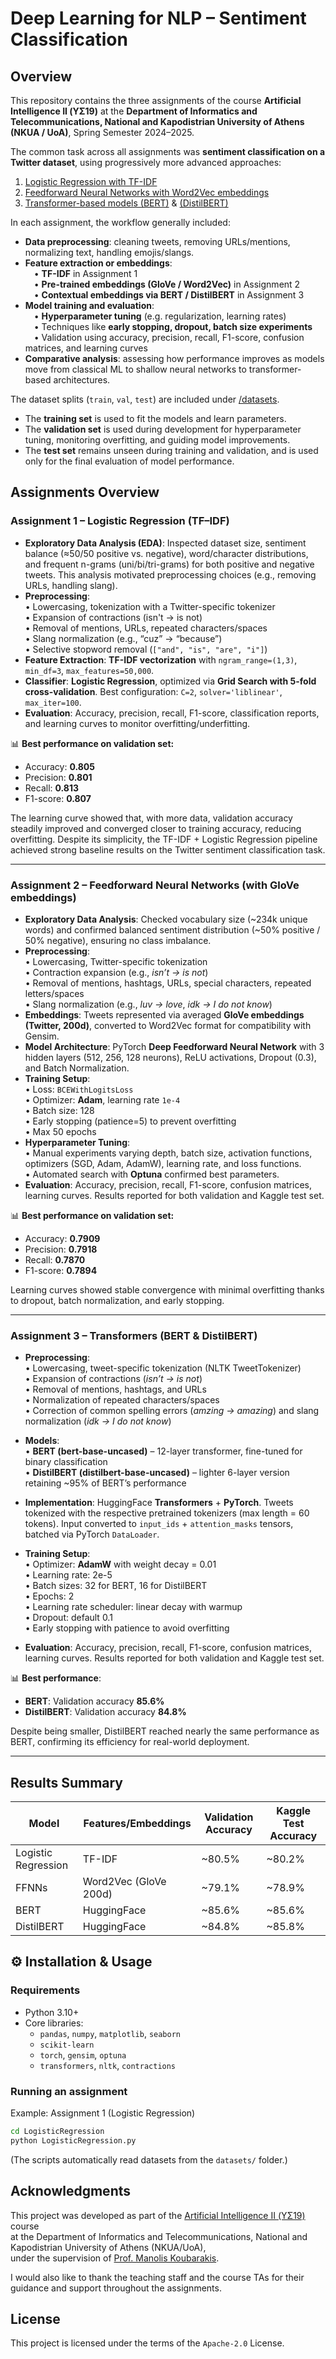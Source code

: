 # Deep Learning for NLP – Sentiment Classification

## Overview

This repository contains the three assignments of the course **Artificial Intelligence II (ΥΣ19)** at the **Department of Informatics and Telecommunications, National and Kapodistrian University of Athens (NKUA / UoA)**, Spring Semester 2024–2025.  

The common task across all assignments was **sentiment classification on a Twitter dataset**, using progressively more advanced approaches:  
1. [Logistic Regression with TF-IDF](./LogisticRegression)  
2. [Feedforward Neural Networks with Word2Vec embeddings](./FFNNs)  
3. [Transformer-based models (BERT)](./BERT) & [(DistilBERT)](./DistilBERT/)   

In each assignment, the workflow generally included:
- **Data preprocessing**: cleaning tweets, removing URLs/mentions, normalizing text, handling emojis/slangs.
- **Feature extraction or embeddings**:  
  • **TF-IDF** in Assignment 1  
  • **Pre-trained embeddings (GloVe / Word2Vec)** in Assignment 2  
  • **Contextual embeddings via BERT / DistilBERT** in Assignment 3  
- **Model training and evaluation**:  
  • **Hyperparameter tuning** (e.g. regularization, learning rates)  
  • Techniques like **early stopping, dropout, batch size experiments**  
  • Validation using accuracy, precision, recall, F1-score, confusion matrices, and learning curves  
- **Comparative analysis**: assessing how performance improves as models move from classical ML to shallow neural networks to transformer-based architectures.

The dataset splits (`train`, `val`, `test`) are included under [/datasets](./datasets/).  
- The **training set** is used to fit the models and learn parameters.  
- The **validation set** is used during development for hyperparameter tuning, monitoring overfitting, and guiding model improvements.  
- The **test set** remains unseen during training and validation, and is used only for the final evaluation of model performance. 


## Assignments Overview

### **Assignment 1 – Logistic Regression (TF–IDF)**

- **Exploratory Data Analysis (EDA)**: Inspected dataset size, sentiment balance (≈50/50 positive vs. negative), word/character distributions, and frequent n-grams (uni/bi/tri-grams) for both positive and negative tweets. This analysis motivated preprocessing choices (e.g., removing URLs, handling slang).
- **Preprocessing**:  
  • Lowercasing, tokenization with a Twitter-specific tokenizer  
  • Expansion of contractions (isn't → is not)  
  • Removal of mentions, URLs, repeated characters/spaces  
  • Slang normalization (e.g., “cuz” → “because”)  
  • Selective stopword removal (`["and", "is", "are", "i"]`)  
- **Feature Extraction**: **TF-IDF vectorization** with `ngram_range=(1,3)`, `min_df=3`, `max_features=50,000`.  
- **Classifier**: **Logistic Regression**, optimized via **Grid Search with 5-fold cross-validation**. Best configuration: `C=2`, `solver='liblinear'`, `max_iter=100`.  
- **Evaluation**: Accuracy, precision, recall, F1-score, classification reports, and learning curves to monitor overfitting/underfitting.  

📊 **Best performance on validation set:**  
- Accuracy: **0.805**  
- Precision: **0.801**  
- Recall: **0.813**  
- F1-score: **0.807**  

The learning curve showed that, with more data, validation accuracy steadily improved and converged closer to training accuracy, reducing overfitting. Despite its simplicity, the TF-IDF + Logistic Regression pipeline achieved strong baseline results on the Twitter sentiment classification task.  

---

### **Assignment 2 – Feedforward Neural Networks (with GloVe embeddings)**

- **Exploratory Data Analysis**: Checked vocabulary size (~234k unique words) and confirmed balanced sentiment distribution (~50% positive / 50% negative), ensuring no class imbalance.  
- **Preprocessing**:  
  • Lowercasing, Twitter-specific tokenization  
  • Contraction expansion (e.g., *isn’t → is not*)  
  • Removal of mentions, hashtags, URLs, special characters, repeated letters/spaces  
  • Slang normalization (e.g., *luv → love*, *idk → I do not know*)  
- **Embeddings**: Tweets represented via averaged **GloVe embeddings (Twitter, 200d)**, converted to Word2Vec format for compatibility with Gensim.  
- **Model Architecture**: PyTorch **Deep Feedforward Neural Network** with 3 hidden layers (512, 256, 128 neurons), ReLU activations, Dropout (0.3), and Batch Normalization.  
- **Training Setup**:  
  • Loss: `BCEWithLogitsLoss`  
  • Optimizer: **Adam**, learning rate `1e-4`  
  • Batch size: 128  
  • Early stopping (patience=5) to prevent overfitting  
  • Max 50 epochs  
- **Hyperparameter Tuning**:  
  • Manual experiments varying depth, batch size, activation functions, optimizers (SGD, Adam, AdamW), learning rate, and loss functions.  
  • Automated search with **Optuna** confirmed best parameters.  
- **Evaluation**: Accuracy, precision, recall, F1-score, confusion matrices, learning curves. Results reported for both validation and Kaggle test set.  

📊 **Best performance on validation set:** 
- Accuracy: **0.7909**  
- Precision: **0.7918**  
- Recall: **0.7870**  
- F1-score: **0.7894**  

Learning curves showed stable convergence with minimal overfitting thanks to dropout, batch normalization, and early stopping.

---

### **Assignment 3 – Transformers (BERT & DistilBERT)**

- **Preprocessing**:  
  • Lowercasing, tweet-specific tokenization (NLTK TweetTokenizer)  
  • Expansion of contractions (*isn’t → is not*)  
  • Removal of mentions, hashtags, and URLs  
  • Normalization of repeated characters/spaces  
  • Correction of common spelling errors (*amzing → amazing*) and slang normalization (*idk → I do not know*)  

- **Models**:  
  • **BERT (bert-base-uncased)** – 12-layer transformer, fine-tuned for binary classification  
  • **DistilBERT (distilbert-base-uncased)** – lighter 6-layer version retaining ~95% of BERT’s performance  

- **Implementation**: HuggingFace **Transformers** + **PyTorch**. Tweets tokenized with the respective pretrained tokenizers (max length = 60 tokens). Input converted to `input_ids` + `attention_masks` tensors, batched via PyTorch `DataLoader`.  

- **Training Setup**:  
  • Optimizer: **AdamW** with weight decay = 0.01  
  • Learning rate: 2e-5  
  • Batch sizes: 32 for BERT, 16 for DistilBERT  
  • Epochs: 2  
  • Learning rate scheduler: linear decay with warmup  
  • Dropout: default 0.1  
  • Early stopping with patience to avoid overfitting  

- **Evaluation**: Accuracy, precision, recall, F1-score, confusion matrices, learning curves. Results reported for both validation and Kaggle test set.

📊 **Best performance**:  
- **BERT**: Validation accuracy **85.6%**
- **DistilBERT**: Validation accuracy **84.8%**

Despite being smaller, DistilBERT reached nearly the same performance as BERT, confirming its efficiency for real-world deployment. 

---

## Results Summary

| Model                | Features/Embeddings  | Validation Accuracy | Kaggle Test Accuracy |
|----------------------|-----------------------|---------------------|-----------------------|
| Logistic Regression  | TF-IDF               | ~80.5%              | ~80.2%               |
| FFNNs                | Word2Vec (GloVe 200d)| ~79.1%              | ~78.9%               |
| BERT                 | HuggingFace          | ~85.6%              | ~85.6%               |
| DistilBERT           | HuggingFace          | ~84.8%              | ~85.8%               |


## ⚙️ Installation & Usage

### Requirements
- Python 3.10+
- Core libraries:  
  - `pandas`, `numpy`, `matplotlib`, `seaborn`  
  - `scikit-learn`  
  - `torch`, `gensim`, `optuna`  
  - `transformers`, `nltk`, `contractions`

### Running an assignment
Example: Assignment 1 (Logistic Regression)
```bash
cd LogisticRegression
python LogisticRegression.py
```

(The scripts automatically read datasets from the `datasets/` folder.)


## Acknowledgments
This project was developed as part of the [Artificial Intelligence II (ΥΣ19)](.https://www.di.uoa.gr/en/studies/undergraduate/805) course  
at the Department of Informatics and Telecommunications, National and Kapodistrian University of Athens (NKUA/UoA),  
under the supervision of [Prof. Manolis Koubarakis](.https://cgi.di.uoa.gr/~koubarak/).  

I would also like to thank the teaching staff and the course TAs for their guidance and support throughout the assignments.


## License

This project is licensed under the terms of the `Apache-2.0` License.